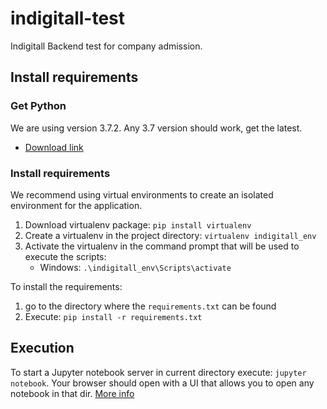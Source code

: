 # indigitall-test
Indigitall Backend test for company admission. 

## Install requirements

### Get Python

We are using version 3.7.2. Any 3.7 version should work, get the latest.

- [Download link](https://www.python.org/downloads/)

### Install requirements

We recommend using virtual environments to create an isolated environment for the application.

1. Download virtualenv package: `pip install virtualenv`
2. Create a virtualenv in the project directory: `virtualenv indigitall_env`
3. Activate the virtualenv in the command prompt that will be used to execute the scripts:
   - Windows: `.\indigitall_env\Scripts\activate`

To install the requirements:

1. go to the directory where the `requirements.txt` can be found
2. Execute: `pip install -r requirements.txt`

## Execution

To start a Jupyter notebook server  in current directory execute:  `jupyter notebook`. Your browser should open with a UI that allows you to open any notebook in that dir. [More info](https://jupyter-notebook-beginner-guide.readthedocs.io/en/latest/execute.html)

